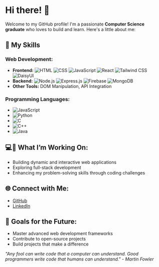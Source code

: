 # Hi there! 👋

Welcome to my GitHub profile! I'm a passionate **Computer Science graduate** who loves to build and learn. Here's a little about me:

## 🔧 My Skills

### Web Development:

- **Frontend:** ![HTML](https://img.shields.io/badge/-HTML5-E34F26?style=flat&logo=html5&logoColor=white) ![CSS](https://img.shields.io/badge/-CSS3-1572B6?style=flat&logo=css3&logoColor=white) ![JavaScript](https://img.shields.io/badge/-JavaScript-F7DF1E?style=flat&logo=javascript&logoColor=black) ![React](https://img.shields.io/badge/-React-61DAFB?style=flat&logo=react&logoColor=black) ![Tailwind CSS](https://img.shields.io/badge/-Tailwind%20CSS-06B6D4?style=flat&logo=tailwindcss&logoColor=white) ![DaisyUI](https://img.shields.io/badge/-DaisyUI-5A0EF8?style=flat&logoColor=white)
- **Backend:** ![Node.js](https://img.shields.io/badge/-Node.js-339933?style=flat&logo=node.js&logoColor=white) ![Express.js](https://img.shields.io/badge/-Express.js-000000?style=flat&logo=express&logoColor=white) ![Firebase](https://img.shields.io/badge/-Firebase-FFCA28?style=flat&logo=firebase&logoColor=black) ![MongoDB](https://img.shields.io/badge/-MongoDB-47A248?style=flat&logo=mongodb&logoColor=white)
- **Other Tools:** DOM Manipulation, API Integration

### Programming Languages:

- ![JavaScript](https://img.shields.io/badge/-JavaScript-F7DF1E?style=flat&logo=javascript&logoColor=black)
- ![Python](https://img.shields.io/badge/-Python-3776AB?style=flat&logo=python&logoColor=white)
- ![C](https://img.shields.io/badge/-C-A8B9CC?style=flat&logo=c&logoColor=black)
- ![C++](https://img.shields.io/badge/-C++-00599C?style=flat&logo=c%2B%2B&logoColor=white)
- ![Java](https://img.shields.io/badge/-Java-007396?style=flat&logo=java&logoColor=white)

## 💻🚀 What I’m Working On:

- Building dynamic and interactive web applications
- Exploring full-stack development
- Enhancing my problem-solving skills through coding challenges

## 🌐 Connect with Me:

- [GitHub](https://github.com/RaihanIslamRauf)
- [LinkedIn](https://www.linkedin.com/in/raihan-islam-rauf-6a6660227/)

## 🎯 Goals for the Future:

- Master advanced web development frameworks
- Contribute to open-source projects
- Build projects that make a difference

*"Any fool can write code that a computer can understand. Good programmers write code that humans can understand." - Martin Fowler*
